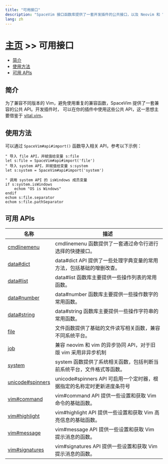 ```yaml
---
title: "可用接口"
description: "SpaceVim 接口函数库提供了一套开发插件的公共接口，以及 Neovim 和 Vim 的兼容组件。"
lang: zh
---
```


# [主页](../) >> 可用接口

<!-- vim-markdown-toc GFM -->

- [简介](#简介)
- [使用方法](#使用方法)
- [可用 APIs](#可用-apis)

<!-- vim-markdown-toc -->

## 简介

为了兼容不同版本的 Vim，避免使用重复的兼容函数，SpaceVim 提供了一套兼容的公共 API。开发插件时，
可以在你的插件中使用这些公共 API，这一思想主要借鉴于 [vital.vim](https://github.com/vim-jp/vital.vim)。

## 使用方法

可以通过 `SpaceVim#api#import()` 函数导入相关 API，参考以下示例：

```vim
" 导入 file API，并赋值给变量 s:file
let s:file = SpaceVim#api#import('file')
" 导入 system API，并赋值给变量 s:system
let s:system = SpaceVim#api#import('system')

" 调用 system API 的 isWindows 成员变量
if s:system.isWindows
    echom "OS is Windows"
endif
echom s:file.separator
echom s:file.pathSeparator
```

<!-- call SpaceVim#dev#api#updateCn() -->

<!-- SpaceVim api cn list start -->

## 可用 APIs

| 名称                                  | 描述                                                                    |
| ------------------------------------- | ----------------------------------------------------------------------- |
| [cmdlinemenu](cmdlinemenu/)           | cmdlinemenu 函数提供了一套通过命令行进行选择的快捷接口。                |
| [data#dict](data/dict/)               | data#dict API 提供了一些处理字典变量的常用方法，包括基础的增删改查。    |
| [data#list](data/list/)               | data#list 函数库主要提供一些操作列表的常用函数。                        |
| [data#number](data/number/)           | data#number 函数库主要提供一些操作数字的常用函数。                      |
| [data#string](data/string/)           | data#string 函数库主要提供一些操作字符串的常用函数。                    |
| [file](file/)                         | 文件函数提供了基础的文件读写相关函数，兼容不同系统平台。                |
| [job](job/)                           | 兼容 neovim 和 vim 的异步协同 API，对于旧版 vim 采用非异步机制          |
| [system](system/)                     | system 函数提供了系统相关函数，包括判断当前系统平台，文件格式等函数。   |
| [unicode#spinners](unicode/spinners/) | unicode#spinners API 可启用一个定时器，根据指定的名称定时更新进度条符号 |
| [vim#command](vim/command/)           | vim#command API 提供一些设置和获取 Vim 命令的基础函数。                 |
| [vim#highlight](vim/highlight/)       | vim#highlight API 提供一些设置和获取 Vim 高亮信息的基础函数。           |
| [vim#message](vim/message/)           | vim#message API 提供一些设置和获取 Vim 提示消息的函数。                 |
| [vim#signatures](vim/signatures/)     | vim#signatures API 提供一些设置和获取 Vim 提示消息的函数。              |

<!-- SpaceVim api cn list end -->
